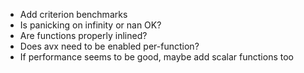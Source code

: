 - Add criterion benchmarks
- Is panicking on infinity or nan OK?
- Are functions properly inlined?
- Does avx need to be enabled per-function?
- If performance seems to be good, maybe add scalar functions too

